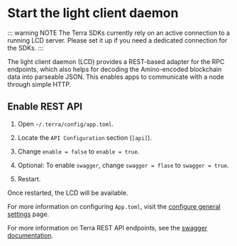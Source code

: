 # Start the light client daemon

::: warning NOTE
The Terra SDKs currently rely on an active connection to a running LCD server. Please set it up if you need a dedicated connection for the SDKs.
:::

The light client daemon (LCD) provides a REST-based adapter for the RPC endpoints, which also helps for decoding the Amino-encoded blockchain data into parseable JSON. This enables apps to communicate with a node through simple HTTP.

## Enable REST API

1. Open `~/.terra/config/app.toml`.

2. Locate the `API Configuration` section (`[api]`).

3. Change `enable = false` to `enable = true`.

4. Optional: To enable `swagger`, change `swagger = flase` to `swagger = true`.

5. Restart.

Once restarted, the LCD will be available.

For more information on configuring `App.toml`, visit the [configure general settings](/How-to/Start-LCD.md) page.

For more information on Terra REST API endpoints, see the [swagger documentation](https://lcd.terra.dev/swagger/).
